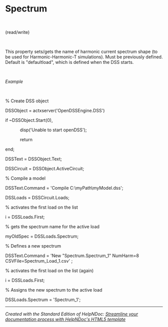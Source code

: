 # Spectrum

&nbsp;

(read/write)

&nbsp;

This property sets/gets the name of harmonic current spectrum shape (to be used for Harmonic-Harmonic-T simulations). Must be previously defined. Default is "defaultload", which is defined when the DSS starts.

&nbsp;

*Example*

&nbsp;

% Create DSS object

DSSObject = actxserver('OpenDSSEngine.DSS')

if ~DSSObject.Start(0),

&nbsp; &nbsp; &nbsp; &nbsp; &nbsp; &nbsp; disp('Unable to start openDSS');

&nbsp; &nbsp; &nbsp; &nbsp; &nbsp; &nbsp; return

end;

DSSText = DSSObject.Text;

DSSCircuit = DSSObject.ActiveCircuit;

% Compile a model &nbsp; &nbsp;

DSSText.Command = 'Compile C:\\myPath\\myModel.dss';

DSSLoads = DSSCircuit.Loads;

% activates the first load on the list

i = DSSLoads.First;

% gets the spectrum name for the active load

myOldSpec = DSSLoads.Spectrum;

% Defines a new spectrum

DSSText.Command = 'New "Spectrum.Spectrum\_1" NumHarm=8 CSVFile=Spectrum\_Load\_1.csv' ;

% activates the first load on the list (again)

i = DSSLoads.First;

% Assigns the new spectrum to the active load

DSSLoads.Spectrum = 'Spectrum\_1';

***
_Created with the Standard Edition of HelpNDoc: [Streamline your documentation process with HelpNDoc's HTML5 template](<https://www.helpndoc.com/feature-tour/produce-html-websites/>)_
